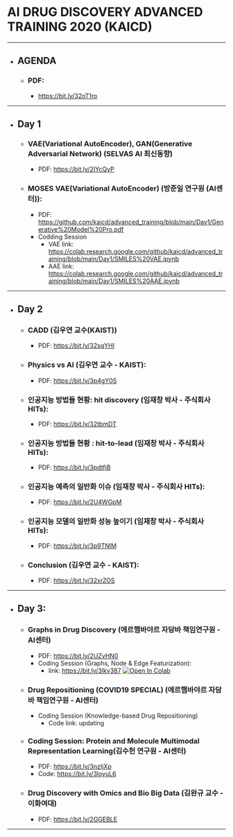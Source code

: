 # AI DRUG DISCOVERY ADVANCED TRAINING 2020 (KAICD)

---

- ## AGENDA

  - ### PDF:
    - https://bit.ly/32oT1ro

---

- ## Day 1
  - ### VAE(Variational AutoEncoder), GAN(Generative Adversarial Network) (SELVAS AI 최신동향)
    - PDF: https://bit.ly/2IYcQyP
  - ### MOSES VAE(Variational AutoEncoder) (방준일 연구원 (AI센터)):
    - PDF: https://github.com/kaicd/advanced_training/blob/main/Day1/Generative%20Model%20Pro.pdf
    - Codding Session
      - VAE link: https://colab.research.google.com/github/kaicd/advanced_training/blob/main/Day1/SMILES%20VAE.ipynb
      - AAE link: https://colab.research.google.com/github/kaicd/advanced_training/blob/main/Day1/SMILES%20AAE.ipynb

---

- ## Day 2
  - ### CADD (김우연 교수(KAIST))
    - PDF: https://bit.ly/32sqYHI
  - ### Physics vs AI (김우연 교수 - KAIST):
    - PDF: https://bit.ly/3p4gY0S
  - ### 인공지능 방법들 현황: hit discovery (임재창 박사 - 주식회사 HITs):
    - PDF: https://bit.ly/32tbmDT
  - ### 인공지능 방법들 현황 : hit-to-lead (임재창 박사 - 주식회사 HITs):
    - PDF: https://bit.ly/3pdtfjB
  - ### 인공지능 예측의 일반화 이슈 (임재창 박사 - 주식회사 HITs):
    - PDF: https://bit.ly/2U4WGpM
  - ### 인공지능 모델의 일반화 성능 높이기 (임재창 박사 - 주식회사 HITs):
    - PDF: https://bit.ly/3p9TNlM
  - ### Conclusion (김우연 교수 - KAIST):
    - PDF: https://bit.ly/32xrZOS

---

- ## Day 3:

  - ### Graphs in Drug Discovery (에르햄바야르 자담바 책임연구원 - AI센터)

    - PDF: https://bit.ly/2UZvHN0
    - Coding Session (Graphs, Node & Edge Featurization):
      - link: https://bit.ly/3lkv387 [![Open In Colab](https://colab.research.google.com/assets/colab-badge.svg)](https://colab.research.google.com/github/kaicd/advanced_training/blob/main/Day3/graph_is_all_you_need_updated.ipynb)

  - ### Drug Repositioning (COVID19 SPECIAL) (에르햄바야르 자담바 책임연구원 - AI센터)

    - Coding Session (Knowledge-based Drug Repositioning)
      - Code link: updating

  - ### Coding Session: Protein and Molecule Multimodal Representation Learning(김수헌 연구원 - AI센터)
    - PDF: https://bit.ly/3nzIjXp
    - Code: https://bit.ly/3loyuL6
  - ### Drug Discovery with Omics and Bio Big Data (김완규 교수 - 이화여대)
    - PDF: https://bit.ly/2GGEBLE

---
